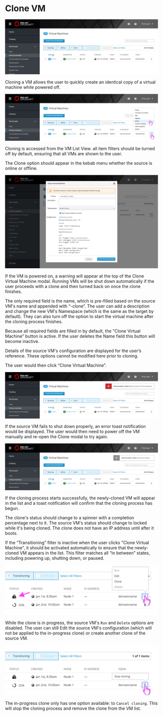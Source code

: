 # Clone VM

![Offline VM in List View](img/3-0-vms.jpg)

Cloning a VM allows the user to quickly create an identical copy of a virtual machine while powered off.

![VM List View Clone option in kebab menu](img/3-1-vm-list.jpg)

Cloning is accessed from the VM List View. all item filters should be turned off by default, ensuring that all VMs are shown to the user.

The Clone option should appear in the kebab menu whether the source is online or offline.

![VM modal with still running notice](img/3-2-modal.jpg)

If the VM is powered on, a warning will appear at the top of the Clone Virtual Machine modal. Running VMs will be shut down automatically if the user proceeds with a clone and then turned back on once the clone finishes.

The only required field is the name, which is pre-filled based on the source VM's name and appended with “-clone”. The user can add a description and change the new VM's Namespace (which is the same as the target by default). They can also turn off the option to start the virtual machine after the cloning process finishes.

Because all required fields are filled in by default, the "Clone Virtual Machine” button is active. If the user deletes the Name field this button will become inactive.

Details of the source VM's configuration are displayed for the user’s reference. These options cannot be modified here prior to cloning.

The user would then click “Clone Virtual Machine”.

![Clone VM power off failure](img/3-3-vm-list-error.jpg)

If the source VM fails to shut down properly, an error toast notification would be displayed. The user would then need to power off the VM manually and re-open the Clone modal to try again.

![Clone VM started](img/3-4-0-vm-list-cloning.jpg)

If the cloning process starts successfully, the newly-cloned VM will appear in the list and a toast notification will confirm that the cloning process has begun.

The clone's status should change to a spinner with a completion percentage next to it. The source VM's status should change to locked while it's being cloned. The clone does not have an IP address until after it boots.

If the “Transitioning” filter is inactive when the user clicks "Clone Virtual Machine", it should be activated automatically to ensure that the newly-cloned VM appears in the list. This filter matches all “in between” states, including powering up, shutting down, or paused.

![Clone VM Source Options](img/2-4-1-vm-list-cloning-source-options.png)

While the clone is in progress, the source VM's `Run` and `Delete` options are disabled. The user can still Edit the source VM's configuration (which will not be applied to the in-progress clone) or create another clone of the source VM.

![Clone VM Clone Options](img/2-4-2-vm-list-cloning-clone-options.png)

The in-progress clone only has one option available: to `Cancel cloning`. This will stop the cloning process and remove the clone from the VM list.